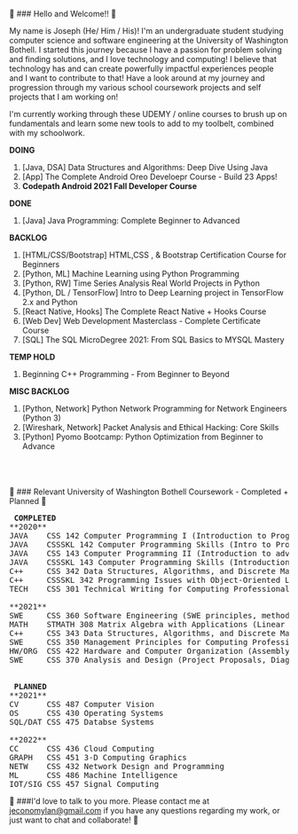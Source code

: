 👋 ### Hello and Welcome!! 👋

My name is Joseph (He/ Him / His)! I'm an undergraduate student studying computer science and software engineering at the University of Washington Bothell. I started this journey because I have a passion for problem solving and finding solutions, and I love technology and computing! I believe that technology has and can create powerfully impactful experiences people and I want to contribute to that! Have a look around at my journey and progression through my various school coursework projects and self projects that I am working on!

I'm currently working through these UDEMY / online courses to brush up on fundamentals and learn some new tools to add to my toolbelt, combined with my schoolwork.

**DOING**
  1. [Java, DSA]								Data Structures and Algorithms: Deep Dive Using Java
  2. [App]                      The Complete Android Oreo Develoepr Course - Build 23 Apps!
  3. **Codepath Android 2021 Fall Developer Course**

**DONE**
  1. [Java]                     Java Programming: Complete Beginner to Advanced

**BACKLOG**
  1. [HTML/CSS/Bootstrap]       HTML,CSS , & Bootstrap Certification Course for Beginners
  3. [Python, ML]								Machine Learning using Python Programming
  4. [Python, RW]								Time Series Analysis Real World Projects in Python
  5. [Python, DL / TensorFlow]	Intro to Deep Learning project in TensorFlow 2.x and Python
  6. [React Native, Hooks]			The Complete React Native + Hooks Course
  7. [Web Dev]									Web Development Masterclass - Complete Certificate Course
  8. [SQL]											The SQL MicroDegree 2021: From SQL Basics to MYSQL Mastery

**TEMP HOLD**
  1. Beginning C++ Programming - From Beginner to Beyond

**MISC BACKLOG**
  1. [Python, Network]					Python Network Programming for Network Engineers (Python 3)
  2. [Wireshark, Network]				Packet Analysis and Ethical Hacking: Core Skills
  3. [Python]							Pyomo Bootcamp: Python Optimization from Beginner to Advance
<br />
<br />
<br />
👋 ### Relevant University of Washington Bothell Coursework - Completed + Planned 👋

<pre>
<b> COMPLETED </b>
**2020**
JAVA    CSS 142 Computer Programming I (Introduction to Programming Concepts)
JAVA    CSSSKL 142 Computer Programming Skills (Intro to Programming LAB)
JAVA    CSS 143 Computer Programming II (Introduction to advanced DSA/ ADT)
JAVA    CSSSKL 143 Computer Programming Skills (Introduction to advanced DSA LAB)
C++     CSS 342 Data Structures, Algorithms, and Discrete Mathematics (Programming with DSA, OOP, ++)
C++     CSSSKL 342 Programming Issues with Object-Oriented Languages (Programming with DSA, OOP LAB)
TECH    CSS 301 Technical Writing for Computing Professionals (Technical Writing)

**2021**
SWE     CSS 360 Software Engineering (SWE principles, methodologies, SDLC, ++)
MATH    STMATH 308 Matrix Algebra with Applications (Linear Algebra, Applications, ++)
C++     CSS 343 Data Structures, Algorithms, and Discrete Mathematics II (Programming with DSA, OOP, BIGO, BST, GRAPH, PQUE, ++)
SWE     CSS 350 Management Principles for Computing Professionals (Management, EI, CM, ++)
HW/ORG  CSS 422 Hardware and Computer Organization (Assembly, 68K)
SWE     CSS 370 Analysis and Design (Project Proposals, Diagrams, Schematics, Requirements Elicitation, ++)


<b> PLANNED </b>
**2021**
CV      CSS 487 Computer Vision
OS      CSS 430 Operating Systems
SQL/DAT CSS 475 Databse Systems

**2022**
CC      CSS 436 Cloud Computing
GRAPH   CSS 451 3-D Computing Graphics
NETW    CSS 432 Network Design and Programming
ML      CSS 486 Machine Intelligence
IOT/SIG CSS 457 Signal Computing
</pre>

👋 ###I'd love to talk to you more. Please contact me at jeconomylan@gmail.com if you have any questions regarding my work, or just want to chat and collaborate! 👋

<!--
**josephelan/josephelan** is a ✨ _special_ ✨ repository because its `README.md` (this file) appears on your GitHub profile.

Here are some ideas to get you started:

- 🔭 I’m currently working on ...
- 🌱 I’m currently learning ...
- 👯 I’m looking to collaborate on ...
- 🤔 I’m looking for help with ...
- 💬 Ask me about ...
- 📫 How to reach me: ...
- 😄 Pronouns: ...
- ⚡ Fun fact: ...
-->
